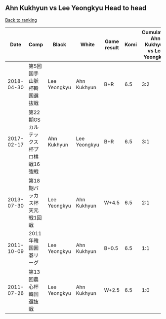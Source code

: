 ## Ahn Kukhyun vs Lee Yeongkyu Head to head

[Back to ranking](../../index.md)




| **Date** | **Comp** | **Black** | **White** | **Game result** | **Komi** | **Cumulative Ahn Kukhyun vs Lee Yeongkyu** | **Ahn Kukhyun streak** | **Lee Yeongkyu streak** | 
| --- | --- | --- | --- | --- | --- | --- | --- | --- |
| 2018-04-30 | 第5回国手山脈杯韓国選抜戦 | Lee Yeongkyu | Ahn Kukhyun | B+R | 6.5 | 3:2 | 0 | 1 | 
| 2017-02-17 | 第22期GSカルテックス杯プロ棋戦16強戦 | Ahn Kukhyun | Lee Yeongkyu | B+R | 6.5 | 3:1 | 2 | 0 | 
| 2013-07-30 | 第18期バッカス杯天元戦1回戦 | Lee Yeongkyu | Ahn Kukhyun | W+4.5 | 6.5 | 2:1 | 1 | 0 | 
| 2011-10-09 | 2011年韓国囲碁リーグ | Lee Yeongkyu | Ahn Kukhyun | B+0.5 | 6.5 | 1:1 | 0 | 1 | 
| 2011-07-26 | 第13回農心杯韓国選抜戦 | Lee Yeongkyu | Ahn Kukhyun | W+2.5 | 6.5 | 1:0 | 1 | 0 |





